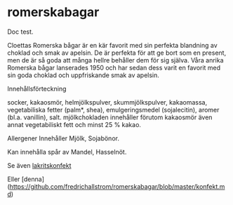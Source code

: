 # romerskabagar
Doc test. 

Cloettas Romerska bågar är en kär favorit med sin perfekta blandning av choklad och smak av apelsin. De är perfekta för att ge bort som en present, men de är så goda att många hellre behåller dem för sig själva.
Våra anrika Romerska bågar lanserades 1950 och har sedan dess varit en favorit med sin goda choklad och uppfriskande smak av apelsin.


Innehållsförteckning


socker, kakaosmör, helmjölkspulver, skummjölkspulver, kakaomassa, vegetabiliska fetter (palm*, shea), emulgeringsmedel (sojalecitin), aromer (bl.a. vanillin), salt. mjölkchokladen innehåller förutom kakaosmör även annat vegetabiliskt fett och minst 25 % kakao.


Allergener
Innehåller Mjölk, Sojabönor.

Kan innehålla spår av Mandel, Hasselnöt.


Se även [lakritskonfekt](../blob/master/konfekt.md)

Eller [denna] (https://github.com/fredrichallstrom/romerskabagar/blob/master/konfekt.md)
